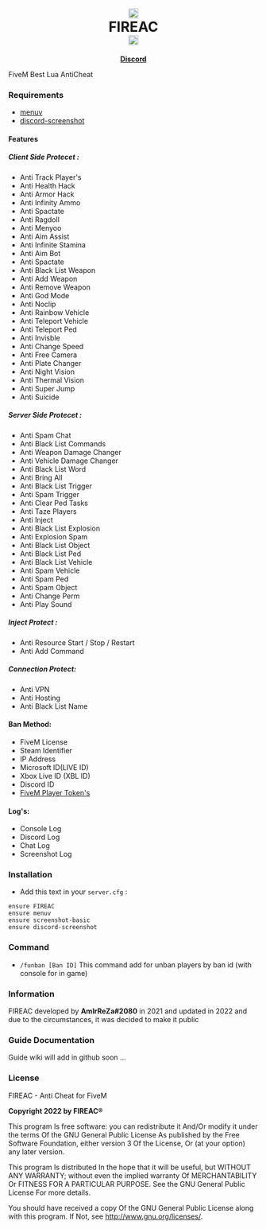 <h1 align='center'><center><img src="https://images-ext-1.discordapp.net/external/o6rKvVQzJu0QDJ8-I1AeB9wt8UyedNZiS5kDqS5BPZQ/https/media.discordapp.net/attachments/837386511920922694/838343457700839434/3928fa3aa4971eeb3d88482c62540344.png" alt="what image shows" height="20" width="20"></center>   FIREAC   <center><img src="https://images-ext-1.discordapp.net/external/o6rKvVQzJu0QDJ8-I1AeB9wt8UyedNZiS5kDqS5BPZQ/https/media.discordapp.net/attachments/837386511920922694/838343457700839434/3928fa3aa4971eeb3d88482c62540344.png" alt="what image shows" height="20" width="20"></center></a></h1>
<p align='center'><b><a href='https://discord.gg/uvccDWtqhv'>Discord</a></b></h5>

FiveM Best Lua AntiCheat

### Requirements
   * [menuv](https://github.com/ThymonA/menuv/releases)
   * [discord-screenshot](https://github.com/jaimeadf/discord-screenshot/releases)


#### Features
##### Client Side Protecet :
- Anti Track Player's
- Anti Health Hack
- Anti Armor Hack
- Anti Infinity Ammo
- Anti Spactate
- Anti Ragdoll
- Anti Menyoo
- Anti Aim Assist
- Anti Infinite Stamina
- Anti Aim Bot
- Anti Spactate
- Anti Black List Weapon
- Anti Add Weapon
- Anti Remove Weapon
- Anti God Mode
- Anti Noclip
- Anti Rainbow Vehicle
- Anti Teleport Vehicle
- Anti Teleport Ped
- Anti Invisble
- Anti Change Speed
- Anti Free Camera
- Anti Plate Changer
- Anti Night Vision
- Anti Thermal Vision
- Anti Super Jump
- Anti Suicide

##### Server Side Protecet :
- Anti Spam Chat
- Anti Black List Commands
- Anti Weapon Damage Changer
- Anti Vehicle Damage Changer
- Anti Black List Word
- Anti Bring All
- Anti Black List Trigger
- Anti Spam Trigger
- Anti Clear Ped Tasks
- Anti Taze Players
- Anti Inject
- Anti Black List Explosion
- Anti Explosion Spam
- Anti Black List Object
- Anti Black List Ped
- Anti Black List Vehicle
- Anti Spam Vehicle
- Anti Spam Ped
- Anti Spam Object
- Anti Change Perm
- Anti Play Sound

##### Inject Protect :
- Anti Resource Start / Stop / Restart
- Anti Add Command

##### Connection Protect:
- Anti VPN
- Anti Hosting
- Anti Black List Name

#### Ban Method:
- FiveM License
- Steam Identifier
- IP Address
- Microsoft ID(LIVE ID)
- Xbox Live ID (XBL ID)
- Discord ID
- [FiveM Player Token's](https://docs.fivem.net/natives/?_0x54C06897)

#### Log's:
- Console Log
- Discord Log
- Chat Log
- Screenshot Log

### Installation
- Add this text in your `server.cfg` :
```
ensure FIREAC
ensure menuv
ensure screenshot-basic
ensure discord-screenshot
```

### Command
- `/funban [Ban ID]` This command add for unban players by ban id (with console for in game)

### Information
FIREAC developed by **AmIrReZa#2080** in 2021 and updated in 2022 and due to the circumstances, it was decided to make it public

### Guide Documentation
Guide wiki will add in github soon ...

### License

FIREAC - Anti Cheat for FiveM

**Copyright 2022 by FIREAC®**

This program Is free software: you can redistribute it And/Or modify it under the terms Of the GNU General Public License As published by the Free Software Foundation, either version 3 Of the License, Or (at your option) any later version.

This program Is distributed In the hope that it will be useful, but WITHOUT ANY WARRANTY; without even the implied warranty Of MERCHANTABILITY Or FITNESS FOR A PARTICULAR PURPOSE. See the GNU General Public License For more details.

You should have received a copy Of the GNU General Public License along with this program. If Not, see http://www.gnu.org/licenses/.
